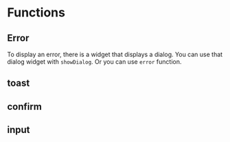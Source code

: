 # Functions


## Error

To display an error, there is a widget that displays a dialog. You can use that dialog widget with `showDialog`. Or you can use `error` function.

## toast

## confirm


## input

